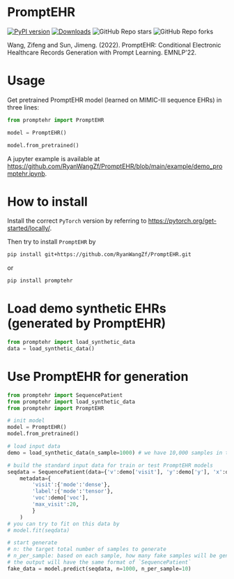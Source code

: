 # PromptEHR
[![PyPI version](https://badge.fury.io/py/transtab.svg)](https://badge.fury.io/py/promptehr)
[![Downloads](https://pepy.tech/badge/promptehr)](https://pepy.tech/project/promptehr)
![GitHub Repo stars](https://img.shields.io/github/stars/ryanwangzf/promptehr)
![GitHub Repo forks](https://img.shields.io/github/forks/ryanwangzf/promptehr)

Wang, Zifeng and Sun, Jimeng. (2022). PromptEHR: Conditional Electronic Healthcare Records Generation with Prompt Learning. EMNLP'22.



# Usage

Get pretrained PromptEHR model (learned on MIMIC-III sequence EHRs) in three lines:

```python
from promptehr import PromptEHR

model = PromptEHR()

model.from_pretrained()
```

A jupyter example is available at https://github.com/RyanWangZf/PromptEHR/blob/main/example/demo_promptehr.ipynb.



# How to install

Install the correct `PyTorch` version by referring to https://pytorch.org/get-started/locally/.

Then try to install `PromptEHR` by

```bash
pip install git+https://github.com/RyanWangZf/PromptEHR.git
```

or

```bash
pip install promptehr
```



# Load demo synthetic EHRs (generated by PromptEHR)

```python
from promptehr import load_synthetic_data
data = load_synthetic_data()
```



# Use PromptEHR for generation

```python
from promptehr import SequencePatient
from promptehr import load_synthetic_data
from promptehr import PromptEHR

# init model
model = PromptEHR()
model.from_pretrained()

# load input data
demo = load_synthetic_data(n_sample=1000) # we have 10,000 samples in total

# build the standard input data for train or test PromptEHR models
seqdata = SequencePatient(data={'v':demo['visit'], 'y':demo['y'], 'x':demo['feature'],},
    metadata={
        'visit':{'mode':'dense'},
        'label':{'mode':'tensor'}, 
        'voc':demo['voc'],
        'max_visit':20,
        }
    )
# you can try to fit on this data by
# model.fit(seqdata)

# start generate
# n: the target total number of samples to generate
# n_per_sample: based on each sample, how many fake samples will be generated
# the output will have the same format of `SequencePatient`
fake_data = model.predict(seqdata, n=1000, n_per_sample=10)
```

